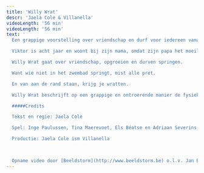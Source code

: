 ```yaml
---
title: 'Willy Wrat'
descr: 'Jaela Cole & Villanella'
videoLength: '56 min'
videoLength: '56 min'
text: '
  Een grappige voorstelling over vriendschap en durf voor iedereen vanaf 6 jaar.

  Viktor is acht jaar en woont bij zijn mama, omdat zijn papa het moeilijk heeft met zichzelf. Viktor wil niet zwemmen. In de zwemles van juf Esmeralda wordt Viktor besmet met Willy, de voetwrat.Mama verklaart de oorlog aan Willy. Willy verklaart de oorlog aan iedereen. Tot Viktor vriendschap sluit met Willy.

  Willy Wrat gaat over vriendschap, opgroeien en durven springen.

  Want wie niet in het zwembad springt, mist alle pret.

  En van aan de rand staan, krijg je wratten.

  Willy Wrat beschrijft op een grappige en ontroerende manier de fysieke en mentale veerkracht van een kind. Een wratvriendelijke voorstelling gespeeld door de fine fleur van het jeugdtheater.

  #####Credits

  Tekst en regie: Jaela Cole

  Spel: Inge Paulussen, Tina Maerevoet, Els Béatse en Adriaan Severins

  Productie: Jaela Cole ism Villanella

  ‍

  Opname video door [Beeldstorm](http://www.beeldstorm.be) o.l.v. Jan Bosteels'
---
```

